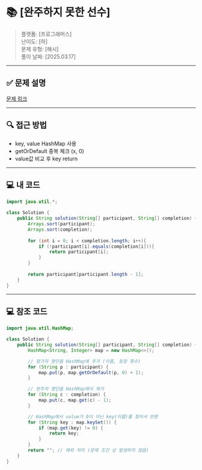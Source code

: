 # 📚 [완주하지 못한 선수]
> 플랫폼: [프로그래머스]  
> 난이도: [하]  
> 문제 유형: [해시]  
> 풀이 날짜: [2025.03.17]

---

## ✅ 문제 설명
[문제 링크](https://school.programmers.co.kr/learn/courses/30/lessons/42576)

---

## 🔍 **접근 방법**
- key, value HashMap 사용
- getOrDefault 중복 체크 (x, 0)
- value값 비교 후 key return

---

## 💻 **내 코드**
```java
import java.util.*;

class Solution {
    public String solution(String[] participant, String[] completion) {
        Arrays.sort(participant);
        Arrays.sort(completion);
        
        for (int i = 0; i < completion.length; i++){
            if (!participant[i].equals(completion[i])){
                return participant[i];
            }
        }
        
        return participant[participant.length - 1];
    }
}
```
---

## 💻 **참조 코드**
```java
import java.util.HashMap;

class Solution {
    public String solution(String[] participant, String[] completion) {
        HashMap<String, Integer> map = new HashMap<>();

        // 참가자 명단을 HashMap에 추가 (이름, 등장 횟수)
        for (String p : participant) {
            map.put(p, map.getOrDefault(p, 0) + 1);
        }

        // 완주자 명단을 HashMap에서 제거
        for (String c : completion) {
            map.put(c, map.get(c) - 1);
        }

        // HashMap에서 value가 0이 아닌 key(이름)를 찾아서 반환
        for (String key : map.keySet()) {
            if (map.get(key) != 0) {
                return key;
            }
        }
        return ""; // 예외 처리 (문제 조건 상 발생하지 않음)
    }
}
```